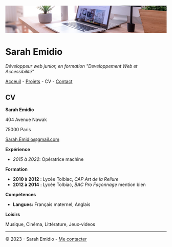 ![bureau](bureau.jpg)

# Sarah Emidio

*Développeur web junior, en formation "Developpement Web et Accessibilité"*

[Acceuil](README.md) - [Projets](Projets.md) - CV - [Contact](Contact.md) 

## CV

__Sarah Emidio__

404 Avenue Nawak

75000 Paris

[Sarah.Emidio@gmail.com](https://github.com/Sarah-Emidio)



__Expérience__

- _2015 à 2022_: Opératrice machine

__Formation__

- __2010 à 2012__ : Lycée Tolbiac, *CAP Art de la Reliure*
- __2012 à 2014__ : Lycée Tolbiac, *BAC Pro Façonnage* mention bien

__Compétences__

- __Langues:__ Français maternel, Anglais 


__Loisirs__

Musique, Cinéma, Littérature, Jeux-videos

-----

© 2023 - Sarah Emidio - [Me contacter](Contact.md)
